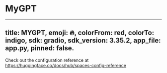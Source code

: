 # MyGPT
---
title: MYGPT,
emoji: 🔥,
colorFrom: red,
colorTo: indigo,
sdk: gradio,
sdk_version: 3.35.2,
app_file: app.py,
pinned: false.
---

Check out the configuration reference at https://huggingface.co/docs/hub/spaces-config-reference
